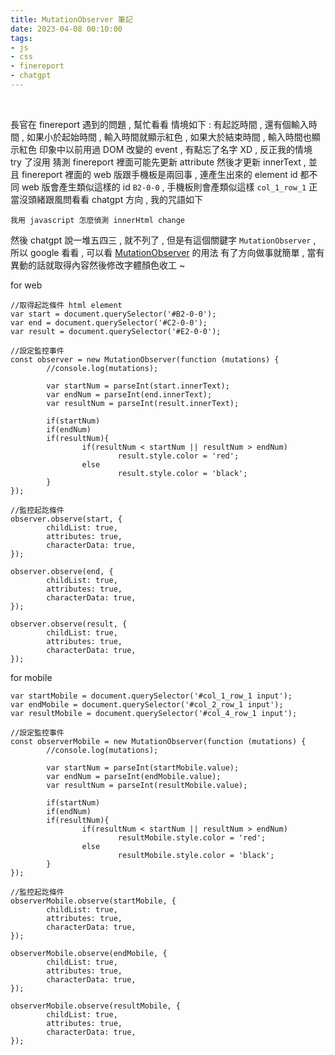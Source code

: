 ```yaml
---
title: MutationObserver 筆記
date: 2023-04-08 00:10:00
tags:
- js
- css
- finereport
- chatgpt
---
```

&nbsp;
<!-- more -->

長官在 finereport 遇到的問題 , 幫忙看看 
情境如下 : 有起訖時間 , 還有個輸入時間 , 如果小於起始時間 , 輸入時間就顯示紅色 , 如果大於結束時間 , 輸入時間也顯示紅色
印象中以前用過 DOM 改變的 event , 有點忘了名字 XD , 反正我的情境 try 了沒用
猜測 finereport 裡面可能先更新 attribute 然後才更新 innerText , 並且 finereport 裡面的 web 版跟手機板是兩回事 , 連產生出來的 element id 都不同
web 版會產生類似這樣的 id `B2-0-0` , 手機板則會產類似這樣 `col_1_row_1`
正當沒頭緒跟風問看看 chatgpt 方向 , 我的咒語如下
```
我用 javascript 怎麼偵測 innerHtml change
```

然後 chatgpt 說一堆五四三 , 就不列了 , 但是有這個關鍵字 `MutationObserver` , 所以 google 看看 , 可以看 [MutationObserver](https://developer.mozilla.org/zh-TW/docs/Web/API/MutationObserver) 的用法
有了方向做事就簡單 , 當有異動的話就取得內容然後修改字體顏色收工 ~

for web
```
//取得起訖條件 html element
var start = document.querySelector('#B2-0-0');
var end = document.querySelector('#C2-0-0');
var result = document.querySelector('#E2-0-0');

//設定監控事件
const observer = new MutationObserver(function (mutations) {
        //console.log(mutations);

        var startNum = parseInt(start.innerText);
        var endNum = parseInt(end.innerText);
        var resultNum = parseInt(result.innerText);
        
        if(startNum)
        if(endNum)
        if(resultNum){
                if(resultNum < startNum || resultNum > endNum)
                        result.style.color = 'red';
                else
                        result.style.color = 'black';
        }
});

//監控起訖條件
observer.observe(start, {
        childList: true,
        attributes: true,
        characterData: true,
});

observer.observe(end, {
        childList: true,
        attributes: true,
        characterData: true,
});

observer.observe(result, {
        childList: true,
        attributes: true,
        characterData: true,
});

```

for mobile
```
var startMobile = document.querySelector('#col_1_row_1 input');
var endMobile = document.querySelector('#col_2_row_1 input');
var resultMobile = document.querySelector('#col_4_row_1 input');

//設定監控事件
const observerMobile = new MutationObserver(function (mutations) {
        //console.log(mutations);

        var startNum = parseInt(startMobile.value);
        var endNum = parseInt(endMobile.value);
        var resultNum = parseInt(resultMobile.value);
        
        if(startNum)
        if(endNum)
        if(resultNum){
                if(resultNum < startNum || resultNum > endNum)
                        resultMobile.style.color = 'red';
                else
                        resultMobile.style.color = 'black';
        }
});

//監控起訖條件
observerMobile.observe(startMobile, {
        childList: true,
        attributes: true,
        characterData: true,
});

observerMobile.observe(endMobile, {
        childList: true,
        attributes: true,
        characterData: true,
});

observerMobile.observe(resultMobile, {
        childList: true,
        attributes: true,
        characterData: true,
});
```
